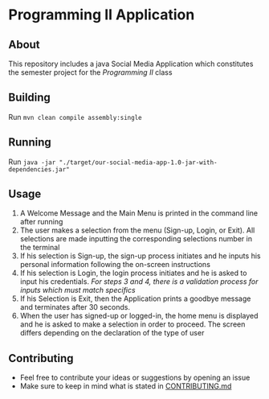 # Programming II Application
## About
This repository includes a java Social Media Application which constitutes the semester project for the *Programming II* class 
## Building

Run `mvn clean compile assembly:single`

## Running

Run `java -jar "./target/our-social-media-app-1.0-jar-with-dependencies.jar"`

## Usage
1. A Welcome Message and the Main Menu is printed in the command line after running
2. The user makes a selection from the menu (Sign-up, Login, or Exit). All selections are made inputting the corresponding selections number in the terminal
3. If his selection is Sign-up, the sign-up process initiates and he inputs his personal information following the on-screen instructions
4. If his selection is Login, the login process initiates and he is asked to input his credentials. _For steps 3 and 4, there is a validation process for inputs which must match specifics_
5. If his Selection is Exit, then the Application prints a goodbye message and terminates after 30 seconds.
6. When the user has signed-up or logged-in, the home menu is displayed and he is asked to make a selection in order to proceed. The screen differs depending on the declaration of the type of user

## Contributing
- Feel free to contribute your ideas or suggestions by opening an issue
- Make sure to keep in mind what is stated in [CONTRIBUTING.md](https://github.com/AnnaMariaDimareli/Java2/blob/main/CONTRIBUTING.md)
